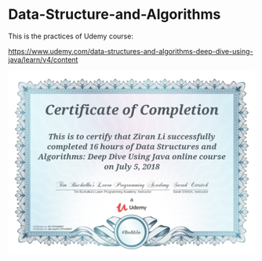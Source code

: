 # Data-Structure-and-Algorithms

This is the practices of Udemy course:


https://www.udemy.com/data-structures-and-algorithms-deep-dive-using-java/learn/v4/content


![alt text](https://github.com/ZiranLi/Data-Structure-and-Algorithms/blob/master/UC-O7U44K97.jpg)
